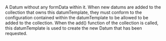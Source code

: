 A Datum without any formData within it.  When new datums are added to the collection that owns this datumTemplate, they must conform to the configuration contained within the datumTemplate to be allowed to be added to the collection.  When the add() function of the collection is called, this datumTemplate is used to create the new Datum that has been requested.
